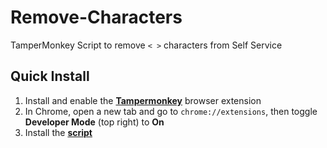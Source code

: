 # Remove-Characters  
TamperMonkey Script to remove `< >` characters from Self Service

## Quick Install

1. Install and enable the [**Tampermonkey**](https://chromewebstore.google.com/detail/tampermonkey/dhdgffkkebhmkfjojejmpbldmpobfkfo?pli=1) browser extension  
2. In Chrome, open a new tab and go to `chrome://extensions`, then toggle **Developer Mode** (top right) to **On**  
3. Install the [**script**](https://raw.githubusercontent.com/bslange2/Remove-Characters/master/Desktop/remove_characters.user.js)  
